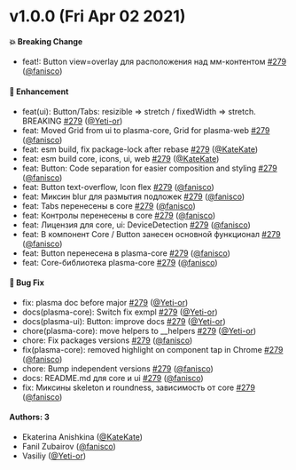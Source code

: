 # v1.0.0 (Fri Apr 02 2021)

#### 💥 Breaking Change

- feat!: Button view=overlay для расположения над мм-контентом [#279](https://github.com/salute-developers/plasma/pull/279) ([@fanisco](https://github.com/fanisco))

#### 🚀 Enhancement

- feat(ui): Button/Tabs: resizible => stretch / fixedWidth => stretch. BREAKING [#279](https://github.com/salute-developers/plasma/pull/279) ([@Yeti-or](https://github.com/Yeti-or))
- feat: Moved Grid from ui to plasma-core, Grid for plasma-web [#279](https://github.com/salute-developers/plasma/pull/279) ([@fanisco](https://github.com/fanisco))
- feat: esm build, fix package-lock after rebase [#279](https://github.com/salute-developers/plasma/pull/279) ([@KateKate](https://github.com/KateKate))
- feat: esm build core, icons, ui, web [#279](https://github.com/salute-developers/plasma/pull/279) ([@KateKate](https://github.com/KateKate))
- feat: Button: Code separation for easier composition and styling [#279](https://github.com/salute-developers/plasma/pull/279) ([@fanisco](https://github.com/fanisco))
- feat: Button text-overflow, Icon flex [#279](https://github.com/salute-developers/plasma/pull/279) ([@fanisco](https://github.com/fanisco))
- feat: Миксин blur для размытия подложек [#279](https://github.com/salute-developers/plasma/pull/279) ([@fanisco](https://github.com/fanisco))
- feat: Tabs перенесены в core [#279](https://github.com/salute-developers/plasma/pull/279) ([@fanisco](https://github.com/fanisco))
- feat: Контролы перенесены в core [#279](https://github.com/salute-developers/plasma/pull/279) ([@fanisco](https://github.com/fanisco))
- feat: Лицензия для core, ui: DeviceDetection [#279](https://github.com/salute-developers/plasma/pull/279) ([@fanisco](https://github.com/fanisco))
- feat: В компонент Core / Button занесен основной функционал [#279](https://github.com/salute-developers/plasma/pull/279) ([@fanisco](https://github.com/fanisco))
- feat: Button перенесена в plasma-core [#279](https://github.com/salute-developers/plasma/pull/279) ([@fanisco](https://github.com/fanisco))
- feat: Core-библиотека plasma-core [#279](https://github.com/salute-developers/plasma/pull/279) ([@fanisco](https://github.com/fanisco))

#### 🐛 Bug Fix

- fix: plasma doc before major [#279](https://github.com/salute-developers/plasma/pull/279) ([@Yeti-or](https://github.com/Yeti-or))
- docs(plasma-core): Switch fix exmpl [#279](https://github.com/salute-developers/plasma/pull/279) ([@Yeti-or](https://github.com/Yeti-or))
- docs(plasma-ui): Button: improve docs [#279](https://github.com/salute-developers/plasma/pull/279) ([@Yeti-or](https://github.com/Yeti-or))
- chore(plasma-core): move helpers to __helpers [#279](https://github.com/salute-developers/plasma/pull/279) ([@Yeti-or](https://github.com/Yeti-or))
- chore: Fix packages versions [#279](https://github.com/salute-developers/plasma/pull/279) ([@fanisco](https://github.com/fanisco))
- fix(plasma-core): removed highlight on component tap in Chrome [#279](https://github.com/salute-developers/plasma/pull/279) ([@fanisco](https://github.com/fanisco))
- chore: Bump independent versions [#279](https://github.com/salute-developers/plasma/pull/279) ([@fanisco](https://github.com/fanisco))
- docs: README.md для core и ui [#279](https://github.com/salute-developers/plasma/pull/279) ([@fanisco](https://github.com/fanisco))
- fix: Миксины skeleton и roundness, зависимость от core [#279](https://github.com/salute-developers/plasma/pull/279) ([@fanisco](https://github.com/fanisco))

#### Authors: 3

- Ekaterina Anishkina ([@KateKate](https://github.com/KateKate))
- Fanil Zubairov ([@fanisco](https://github.com/fanisco))
- Vasiliy ([@Yeti-or](https://github.com/Yeti-or))
